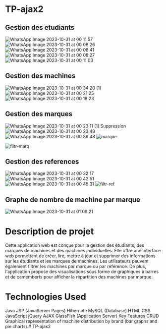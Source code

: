 # TP-ajax2
## Gestion des etudiants
![WhatsApp Image 2023-10-31 at 00 11 57](https://github.com/BasmaGd/TP-ajax2/assets/118211411/c8dba080-c9c8-441f-8d47-d7146cf6c9c5)
![WhatsApp Image 2023-10-31 at 00 08 26](https://github.com/BasmaGd/TP-ajax2/assets/118211411/7a91b4cc-4fca-4b32-a80b-a2b21b511992)
![WhatsApp Image 2023-10-31 at 00 08 41](https://github.com/BasmaGd/TP-ajax2/assets/118211411/1e256b85-ff21-42b3-b853-8bba7de9c279)
![WhatsApp Image 2023-10-31 at 00 08 27](https://github.com/BasmaGd/TP-ajax2/assets/118211411/e6772c6e-c22d-49b3-a36a-be33130f4915)
![WhatsApp Image 2023-10-31 at 00 11 03](https://github.com/BasmaGd/TP-ajax2/assets/118211411/ea89f51e-a174-4ff7-b8f0-cbf970b963f7)
## Gestion des machines
![WhatsApp Image 2023-10-31 at 00 34 20 (1)](https://github.com/BasmaGd/TP-ajax2/assets/118211411/070d4012-76d6-4049-9379-082f5766d9ec)
![WhatsApp Image 2023-10-31 at 00 21 25](https://github.com/BasmaGd/TP-ajax2/assets/118211411/162e1631-9efb-4f45-8523-8e71f907945e)
![WhatsApp Image 2023-10-31 at 00 18 23](https://github.com/BasmaGd/TP-ajax2/assets/118211411/b4479838-ba88-4881-9e5a-f0b0061b2cfd)
## Gestion des marques
![WhatsApp Image 2023-10-31 at 00 23 11 (1)](https://github.com/BasmaGd/TP-ajax2/assets/118211411/1537a34b-1d21-4fdf-90dc-73705ee0bfe8)
Suppression
![WhatsApp Image 2023-10-31 at 00 23 48](https://github.com/BasmaGd/TP-ajax2/assets/118211411/da5a7ac5-6711-46dc-a0e9-e82cdcbeb303)
![WhatsApp Image 2023-10-31 at 00 39 48](https://github.com/BasmaGd/TP-ajax2/assets/118211411/bc3f0269-3b98-4aa0-bdca-3fa126500cf7)
![marque](https://github.com/BasmaGd/TP-ajax2/assets/118211411/2b7166d5-bc0d-4dcc-9eab-760e58f94a73)

![filtr-marq](https://github.com/BasmaGd/TP-ajax2/assets/118211411/12fe2a1b-7e1f-4b42-9d61-b5b988b5c608)
## Gestion des references
![WhatsApp Image 2023-10-31 at 00 32 17](https://github.com/BasmaGd/TP-ajax2/assets/118211411/c8c88385-1e50-4c87-9e8a-e593a2f34ae2)
![WhatsApp Image 2023-10-31 at 00 42 51](https://github.com/BasmaGd/TP-ajax2/assets/118211411/0018833b-90a4-4d30-8c4b-5ffff4d64c98)
![WhatsApp Image 2023-10-31 at 00 45 31](https://github.com/BasmaGd/TP-ajax2/assets/118211411/2e7bc4d4-be00-4849-9333-7e94a5cae2b8)
![filtr-ref](https://github.com/BasmaGd/TP-ajax2/assets/118211411/f924866a-a6da-424e-aae3-32f0b8b5376b)
## Graphe de nombre de machine par marque
![WhatsApp Image 2023-10-31 at 01 09 21](https://github.com/BasmaGd/TP-ajax2/assets/118211411/03b05efb-91db-4fa1-81cb-ee557121180b)


# Description de projet

Cette application web est conçue pour la gestion des étudiants, des marques de machines et des machines individuelles. Elle offre une interface web permettant de créer, lire, mettre à jour et supprimer des informations sur les étudiants et les marques de machines. Les utilisateurs peuvent également filtrer les machines par marque ou par référence. De plus, l'application propose des visualisations sous forme de graphiques à barres et de camemberts pour afficher la répartition des machines par marque.

# Technologies Used
Java
JSP (JavaServer Pages)
Hibernate
MySQL (Database)
HTML
CSS
JavaScript
jQuery
AJAX
GlassFish (Application Server)
Key Features
CRUD
Graphical representation of machine distribution by brand (bar graphs and pie charts).# TP-ajax2
